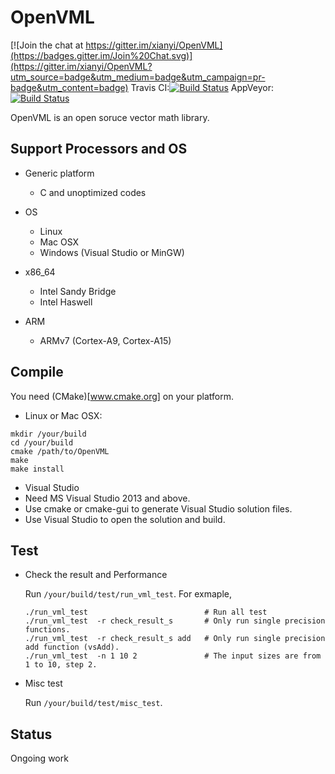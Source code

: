 # OpenVML

[![Join the chat at https://gitter.im/xianyi/OpenVML](https://badges.gitter.im/Join%20Chat.svg)](https://gitter.im/xianyi/OpenVML?utm_source=badge&utm_medium=badge&utm_campaign=pr-badge&utm_content=badge)
Travis CI:[![Build Status](https://travis-ci.org/xianyi/OpenVML.svg?branch=master)](https://travis-ci.org/xianyi/OpenVML)
AppVeyor:[![Build Status](https://ci.appveyor.com/api/projects/status/github/xianyi/openvml?branch=master&svg=true)](https://ci.appveyor.com/project/xianyi/openvml)

OpenVML is an open soruce vector math library.

## Support Processors and OS

* Generic platform
  * C and unoptimized codes

* OS
  * Linux
  * Mac OSX
  * Windows (Visual Studio or MinGW)

* x86_64
  * Intel Sandy Bridge
  * Intel Haswell

* ARM
  * ARMv7 (Cortex-A9, Cortex-A15)

## Compile

You need (CMake)[www.cmake.org] on your platform.

* Linux or Mac OSX:

```
mkdir /your/build
cd /your/build
cmake /path/to/OpenVML
make
make install
```

* Visual Studio
 * Need MS Visual Studio 2013 and above.
 * Use cmake or cmake-gui to generate Visual Studio solution files.
 * Use Visual Studio to open the solution and build.

## Test

 * Check the result and Performance

   Run `/your/build/test/run_vml_test`.
   For exmaple,
   ```
   ./run_vml_test                          # Run all test
   ./run_vml_test  -r check_result_s       # Only run single precision functions.
   ./run_vml_test  -r check_result_s add   # Only run single precision add function (vsAdd).
   ./run_vml_test  -n 1 10 2               # The input sizes are from 1 to 10, step 2.
   ```

 * Misc test

   Run `/your/build/test/misc_test`.

## Status

Ongoing work
